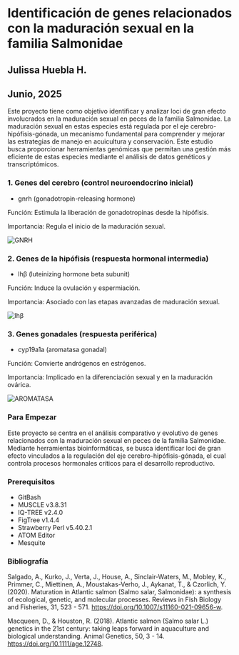 # Identificación de genes relacionados con la maduración sexual en la familia Salmonidae

## Julissa Huebla H.

## Junio, 2025


Este proyecto tiene como objetivo identificar y analizar loci de gran efecto involucrados en la maduración sexual en peces de la familia Salmonidae. La maduración sexual en estas especies está regulada por el eje cerebro-hipófisis-gónada, un mecanismo fundamental para comprender y mejorar las estrategias de manejo en acuicultura y conservación. Este estudio busca proporcionar herramientas genómicas que permitan una gestión más eficiente de estas especies mediante el análisis de datos genéticos y transcriptómicos.



###  1. Genes del cerebro (control neuroendocrino inicial)

* gnrh (gonadotropin-releasing hormone)

Función: Estimula la liberación de gonadotropinas desde la hipófisis.

Importancia: Regula el inicio de la maduración sexual.

![GNRH](https://ars.els-cdn.com/content/image/1-s2.0-S0016648019305568-gr7.jpg)

### 2. Genes de la hipófisis (respuesta hormonal intermedia)

* lhβ (luteinizing hormone beta subunit)

Función: Induce la ovulación y espermiación.

Importancia: Asociado con las etapas avanzadas de maduración sexual.

![lhβ](https://www.google.com/url?sa=i&url=https%3A%2F%2Fwww.mdpi.com%2F2076-2615%2F13%2F7%2F1250%3Ftype%3Dcheck_update%26version%3D1&psig=AOvVaw3-47Gr2oSUkFg9GFY1sunC&ust=1751171476101000&source=images&cd=vfe&opi=89978449&ved=0CBQQjRxqFwoTCND7upukk44DFQAAAAAdAAAAABAE)

### 3. Genes gonadales (respuesta periférica)

* cyp19a1a (aromatasa gonadal)

Función: Convierte andrógenos en estrógenos.

Importancia: Implicado en la diferenciación sexual y en la maduración ovárica.

![AROMATASA](https://ars.els-cdn.com/content/image/1-s2.0-S0016648017305282-fx1.jpg)


### Para Empezar

Este proyecto se centra en el análisis comparativo y evolutivo de genes relacionados con la maduración sexual en peces de la familia Salmonidae. Mediante herramientas bioinformáticas, se busca identificar loci de gran efecto vinculados a la regulación del eje cerebro-hipófisis-gónada, el cual controla procesos hormonales críticos para el desarrollo reproductivo.

### Prerequisitos

* GitBash
* MUSCLE v3.8.31
* IQ-TREE v2.4.0
* FigTree v1.4.4
* Strawberry Perl v5.40.2.1
* ATOM Editor
* Mesquite

### Bibliografía

Salgado, A., Kurko, J., Verta, J., House, A., Sinclair-Waters, M., Mobley, K., Primmer, C., Miettinen, A., Moustakas-Verho, J., Aykanat, T., & Czorlich, Y. (2020). Maturation in Atlantic salmon (Salmo salar, Salmonidae): a synthesis of ecological, genetic, and molecular processes. Reviews in Fish Biology and Fisheries, 31, 523 - 571. https://doi.org/10.1007/s11160-021-09656-w.

Macqueen, D., & Houston, R. (2018). Atlantic salmon (Salmo salar L.) genetics in the 21st century: taking leaps forward in aquaculture and biological understanding. Animal Genetics, 50, 3 - 14. https://doi.org/10.1111/age.12748.




